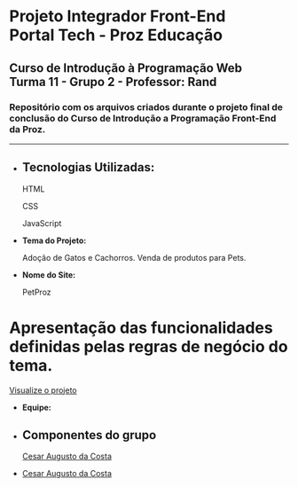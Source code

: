 # Projeto Integrador Front-End <br> Portal Tech - Proz Educação
## Curso de Introdução à Programação Web <br> Turma 11 - Grupo 2 - Professor: Rand
### Repositório com os arquivos criados durante o projeto final de conclusão do Curso de Introdução a Programação Front-End da Proz.

---

- ## **Tecnologias Utilizadas:**

  HTML

  CSS

  JavaScript
  
  
- **Tema do Projeto:**

  Adoção de Gatos e Cachorros.
  Venda de produtos para Pets.
  

- **Nome do Site:**

  PetProz
  



# Apresentação das funcionalidades definidas pelas regras de negócio do tema.

[Visualize o projeto](https://cesar-augusto-costa.github.io/projeto_integrador_FRONT_END_proz_turma11_grupo2/)


- **Equipe:**
- ## Componentes do grupo

  [Cesar Augusto da Costa](https://github.com/cesar-augusto-costa)

* [Cesar Augusto da Costa](https://github.com/cesar-augusto-costa)

